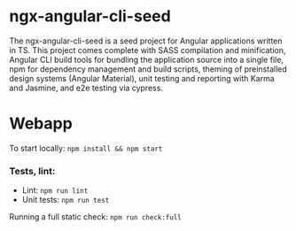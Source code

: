 # ngx-angular-cli-seed

The ngx-angular-cli-seed is a seed project for Angular applications written in TS. This project comes complete with SASS compilation and minification, Angular CLI build tools for bundling the application source into a single file, npm for dependency management and build scripts, theming of preinstalled design systems (Angular Material), unit testing and reporting with Karma and Jasmine, and e2e testing via cypress.

# Webapp

To start locally: `npm install && npm start`

### Tests, lint:

- Lint: `npm run lint`
- Unit tests: `npm run test`

Running a full static check: `npm run check:full`

